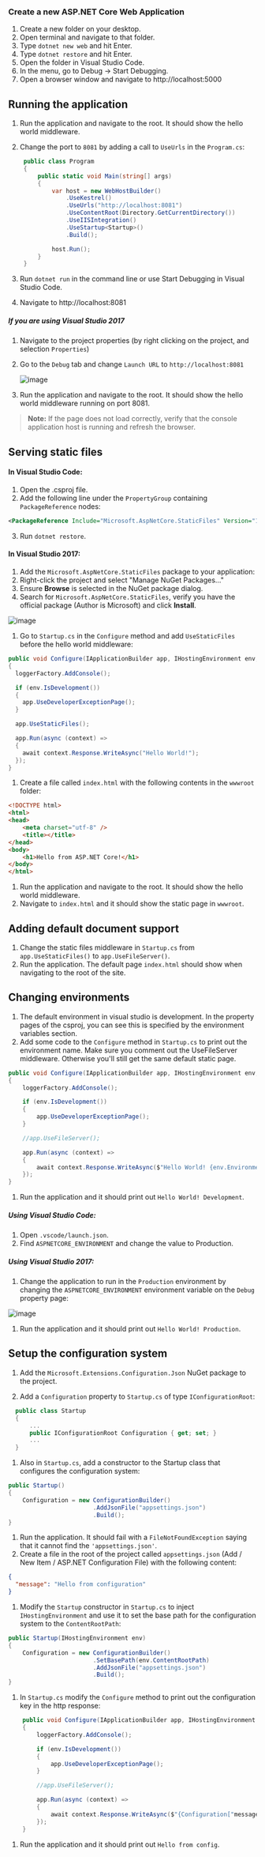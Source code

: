 

### Create a new ASP.NET Core Web Application

1. Create a new folder on your desktop.
1. Open terminal and navigate to that folder.
1. Type `dotnet new web` and hit Enter.
1. Type `dotnet restore` and hit Enter.
1. Open the folder in Visual Studio Code.
1. In the menu, go to Debug -> Start Debugging.
1. Open a browser window and navigate to http://localhost:5000

## Running the application

1. Run the application and navigate to the root. It should show the hello world middleware.
1. Change the port to `8081` by adding a call to `UseUrls` in the `Program.cs`:

   ```csharp
    public class Program
    {
        public static void Main(string[] args)
        {
            var host = new WebHostBuilder()
                .UseKestrel()
                .UseUrls("http://localhost:8081")
                .UseContentRoot(Directory.GetCurrentDirectory())
                .UseIISIntegration()
                .UseStartup<Startup>()
                .Build();

            host.Run();
        }
    }
   ```
1. Run `dotnet run` in the command line or use Start Debugging in Visual Studio Code.
1. Navigate to http://localhost:8081

##### If you are using Visual Studio 2017

1. Navigate to the project properties (by right clicking on the project, and selection `Properties`)
1. Go to the `Debug` tab and change `Launch URL` to `http://localhost:8081`

   ![image](/Labs/Images/run-with-kestrel.png)

1. Run the application and navigate to the root. It should show the hello world middleware running on port 8081.

> **Note:** If the page does not load correctly, verify that the console application host is running and refresh the browser.

## Serving static files

#### In Visual Studio Code:

1. Open the .csproj file.
2. Add the following line under the `PropertyGroup` containing `PackageReference` nodes:

```xml
<PackageReference Include="Microsoft.AspNetCore.StaticFiles" Version="1.1.2" />
```

3. Run `dotnet restore`.

#### In Visual Studio 2017:

1. Add the `Microsoft.AspNetCore.StaticFiles` package to your application:
  1. Right-click the project and select "Manage NuGet Packages..."
  1. Ensure **Browse** is selected in the NuGet package dialog.
  1. Search for `Microsoft.AspNetCore.StaticFiles`, verify you have the official package (Author is Microsoft) and click **Install**.

   ![image](/Labs/Images/install-nuget-package.png)

1. Go to `Startup.cs` in the `Configure` method and add `UseStaticFiles` before the hello world middleware:

  ```csharp
  public void Configure(IApplicationBuilder app, IHostingEnvironment env, ILoggerFactory loggerFactory)
  {
    loggerFactory.AddConsole();
  
    if (env.IsDevelopment())
    {
      app.UseDeveloperExceptionPage();
    }
  
    app.UseStaticFiles();
  
    app.Run(async (context) =>
    {
      await context.Response.WriteAsync("Hello World!");
    });
  }
```
  
1. Create a file called `index.html` with the following contents in the `wwwroot` folder:

  ```html
  <!DOCTYPE html>
  <html>
  <head>
      <meta charset="utf-8" />
      <title></title>
  </head>
  <body>
      <h1>Hello from ASP.NET Core!</h1> 
  </body>
  </html>
  ```

1. Run the application and navigate to the root. It should show the hello world middleware.
1. Navigate to `index.html` and it should show the static page in `wwwroot`.

## Adding default document support

1. Change the static files middleware in `Startup.cs` from `app.UseStaticFiles()` to `app.UseFileServer()`.
1. Run the application. The default page `index.html` should show when navigating to the root of the site.

## Changing environments

1. The default environment in visual studio is development. In the property pages of the csproj, you can see this is specified by the environment variables section.
1. Add some code to the `Configure` method in `Startup.cs` to print out the environment name. Make sure you comment out the UseFileServer middleware. Otherwise you'll still get the same default static page.

  ```csharp
  public void Configure(IApplicationBuilder app, IHostingEnvironment env, ILoggerFactory loggerFactory)
  {
      loggerFactory.AddConsole();

      if (env.IsDevelopment())
      {
          app.UseDeveloperExceptionPage();
      }

      //app.UseFileServer();

      app.Run(async (context) =>
      {
          await context.Response.WriteAsync($"Hello World! {env.EnvironmentName}");
      });
  }
```
1. Run the application and it should print out `Hello World! Development`.

##### Using Visual Studio Code:

1. Open `.vscode/launch.json`.
2. Find `ASPNETCORE_ENVIRONMENT` and change the value to Production.

##### Using Visual Studio 2017:

1. Change the application to run in the `Production` environment by changing the `ASPNETCORE_ENVIRONMENT` environment variable on the `Debug` property page:
 
  ![image](https://cloud.githubusercontent.com/assets/95136/15806196/9b52efee-2b3e-11e6-851b-35765d5b2a4d.png)

1. Run the application and it should print out `Hello World! Production`.

## Setup the configuration system

1. Add the `Microsoft.Extensions.Configuration.Json` NuGet package to the project.
 
1. Add a `Configuration` property to `Startup.cs` of type `IConfigurationRoot`:

```csharp
  public class Startup
  {
      ...
      public IConfigurationRoot Configuration { get; set; }
      ...
  }
```

1. Also in `Startup.cs`, add a constructor to the Startup class that configures the configuration system:

  ```csharp
  public Startup()
  {
      Configuration = new ConfigurationBuilder()
                          .AddJsonFile("appsettings.json")
                          .Build();
  }
  ```
1. Run the application. It should fail with a `FileNotFoundException` saying that it cannot find the `'appsettings.json'`.
1. Create a file in the root of the project called `appsettings.json` (Add / New Item / ASP.NET Configuration File) with the following content:
  
  ```json
  {
    "message": "Hello from configuration"
  }
  ```
  
1. Modify the `Startup` constructor in `Startup.cs` to inject `IHostingEnvironment` and use it to set the base path for the configuration system to the `ContentRootPath`:

  ```csharp
  public Startup(IHostingEnvironment env)
  {
      Configuration = new ConfigurationBuilder()
                          .SetBasePath(env.ContentRootPath)
                          .AddJsonFile("appsettings.json")
                          .Build();
  }
  ```
  
1. In `Startup.cs` modify the `Configure` method to print out the configuration key in the http response:

```csharp
    public void Configure(IApplicationBuilder app, IHostingEnvironment env, ILoggerFactory loggerFactory)
    {
        loggerFactory.AddConsole();

        if (env.IsDevelopment())
        {
            app.UseDeveloperExceptionPage();
        }

        //app.UseFileServer();

        app.Run(async (context) =>
        {
            await context.Response.WriteAsync($"{Configuration["message"]}");
        });
    }
```

1. Run the application and it should print out `Hello from config`.
